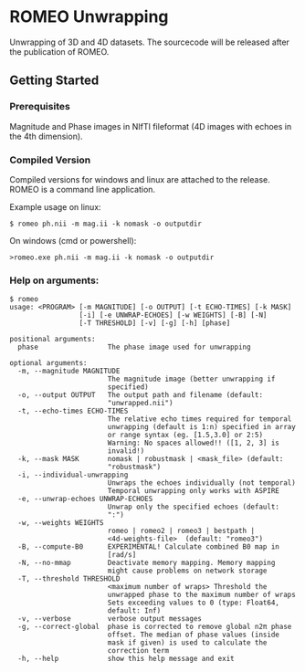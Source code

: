 # ROMEO Unwrapping
Unwrapping of 3D and 4D datasets.
The sourcecode will be released after the publication of ROMEO.

## Getting Started
### Prerequisites
Magnitude and Phase images in NIfTI fileformat (4D images with echoes in the 4th dimension).

### Compiled Version
Compiled versions for windows and linux are attached to the release.
ROMEO is a command line application.

Example usage on linux:

`$ romeo ph.nii -m mag.ii -k nomask -o outputdir`

On windows (cmd or powershell):

`>romeo.exe ph.nii -m mag.ii -k nomask -o outputdir`

### Help on arguments:
```
$ romeo
usage: <PROGRAM> [-m MAGNITUDE] [-o OUTPUT] [-t ECHO-TIMES] [-k MASK]
                 [-i] [-e UNWRAP-ECHOES] [-w WEIGHTS] [-B] [-N]
                 [-T THRESHOLD] [-v] [-g] [-h] [phase]

positional arguments:
  phase                 The phase image used for unwrapping

optional arguments:
  -m, --magnitude MAGNITUDE
                        The magnitude image (better unwrapping if
                        specified)
  -o, --output OUTPUT   The output path and filename (default:
                        "unwrapped.nii")
  -t, --echo-times ECHO-TIMES
                        The relative echo times required for temporal
                        unwrapping (default is 1:n) specified in array
                        or range syntax (eg. [1.5,3.0] or 2:5)
                        Warning: No spaces allowed!! ([1, 2, 3] is
                        invalid!)
  -k, --mask MASK       nomask | robustmask | <mask_file> (default:
                        "robustmask")
  -i, --individual-unwrapping
                        Unwraps the echoes individually (not temporal)
                        Temporal unwrapping only works with ASPIRE
  -e, --unwrap-echoes UNWRAP-ECHOES
                        Unwrap only the specified echoes (default:
                        ":")
  -w, --weights WEIGHTS
                        romeo | romeo2 | romeo3 | bestpath |
                        <4d-weights-file>  (default: "romeo3")
  -B, --compute-B0      EXPERIMENTAL! Calculate combined B0 map in
                        [rad/s]
  -N, --no-mmap         Deactivate memory mapping. Memory mapping
                        might cause problems on network storage
  -T, --threshold THRESHOLD
                        <maximum number of wraps> Threshold the
                        unwrapped phase to the maximum number of wraps
                        Sets exceeding values to 0 (type: Float64,
                        default: Inf)
  -v, --verbose         verbose output messages
  -g, --correct-global  phase is corrected to remove global n2π phase
                        offset. The median of phase values (inside
                        mask if given) is used to calculate the
                        correction term
  -h, --help            show this help message and exit


```

